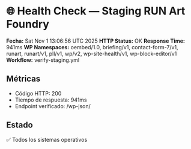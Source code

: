 # 🌐 Health Check — Staging RUN Art Foundry
**Fecha:** Sat Nov  1 13:06:56 UTC 2025
**HTTP Status:** OK
**Response Time:** 941ms
**WP Namespaces:** oembed/1.0, briefing/v1, contact-form-7/v1, runart, runart/v1, pll/v1, wp/v2, wp-site-health/v1, wp-block-editor/v1
**Workflow:** verify-staging.yml

## Métricas
- Código HTTP: 200
- Tiempo de respuesta: 941ms
- Endpoint verificado: /wp-json/

## Estado
✅ Todos los sistemas operativos
